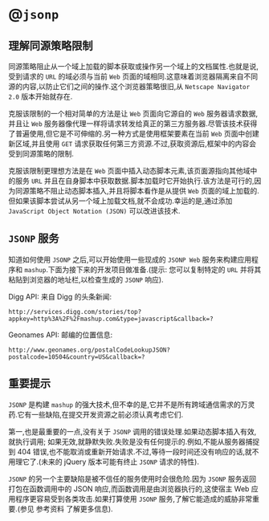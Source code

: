 # @`jsonp`

## 理解同源策略限制

同源策略阻止从一个域上加载的脚本获取或操作另一个域上的文档属性.也就是说,受到请求的 `URL` 的域必须与当前 `Web` 页面的域相同.这意味着浏览器隔离来自不同源的内容,以防止它们之间的操作.这个浏览器策略很旧,从 `Netscape Navigator 2.0` 版本开始就存在.

克服该限制的一个相对简单的方法是让 `Web` 页面向它源自的 `Web` 服务器请求数据,并且让 `Web` 服务器像代理一样将请求转发给真正的第三方服务器.尽管该技术获得了普遍使用,但它是不可伸缩的.另一种方式是使用框架要素在当前 `Web` 页面中创建新区域,并且使用 `GET` 请求获取任何第三方资源.不过,获取资源后,框架中的内容会受到同源策略的限制.

克服该限制更理想方法是在 `Web` 页面中插入动态脚本元素,该页面源指向其他域中的服务 `URL` 并且在自身脚本中获取数据.脚本加载时它开始执行.该方法是可行的,因为同源策略不阻止动态脚本插入,并且将脚本看作是从提供 `Web` 页面的域上加载的.但如果该脚本尝试从另一个域上加载文档,就不会成功.幸运的是,通过添加 `JavaScript Object Notation (JSON)` 可以改进该技术.

## `JSONP` 服务
知道如何使用 `JSONP` 之后,可以开始使用一些现成的 `JSONP Web` 服务来构建应用程序和 `mashup`.下面为接下来的开发项目做准备.(提示: 您可以复制特定的 `URL` 并将其粘贴到浏览器的地址栏,以检查生成的 `JSONP` 响应).

Digg API: 来自 Digg 的头条新闻:

```
http://services.digg.com/stories/top?appkey=http%3A%2F%2Fmashup.com&type=javascript&callback=?
```

Geonames API: 邮编的位置信息:

```
http://www.geonames.org/postalCodeLookupJSON?postalcode=10504&country=US&callback=?
```

## 重要提示

`JSONP` 是构建 `mashup` 的强大技术,但不幸的是,它并不是所有跨域通信需求的万灵药.它有一些缺陷,在提交开发资源之前必须认真考虑它们.

第一,也是最重要的一点,没有关于 `JSONP` 调用的错误处理.如果动态脚本插入有效,就执行调用; 如果无效,就静默失败.失败是没有任何提示的.例如,不能从服务器捕捉到 404 错误,也不能取消或重新开始请求.不过,等待一段时间还没有响应的话,就不用理它了.(未来的 jQuery 版本可能有终止 `JSONP` 请求的特性).

`JSONP` 的另一个主要缺陷是被不信任的服务使用时会很危险.因为 `JSONP` 服务返回打包在函数调用中的 JSON 响应,而函数调用是由浏览器执行的,这使宿主 Web 应用程序更容易受到各类攻击.如果打算使用 `JSONP` 服务,了解它能造成的威胁非常重要.(参见 参考资料 了解更多信息).
